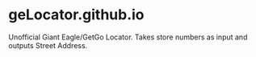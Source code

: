 # geLocator.github.io
Unofficial Giant Eagle/GetGo Locator. Takes store numbers as input and outputs Street Address.
